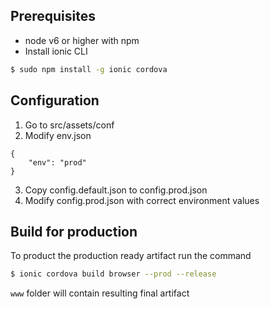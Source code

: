 ## Prerequisites
* node v6 or higher with npm
* Install ionic CLI

```bash 
$ sudo npm install -g ionic cordova
```

## Configuration
1. Go to src/assets/conf
2. Modify env.json
```
{
    "env": "prod"
}
```
3. Copy config.default.json to config.prod.json
4. Modify config.prod.json with correct environment values

## Build for production

To product the production ready artifact run the command

```bash
$ ionic cordova build browser --prod --release
```

`www` folder will contain resulting final artifact

